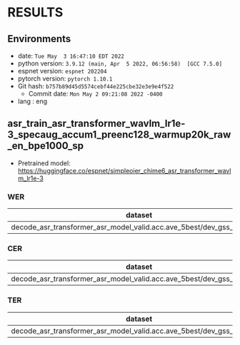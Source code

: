 <!-- Generated by scripts/utils/show_asr_result.sh -->
# RESULTS
## Environments
- date: `Tue May  3 16:47:10 EDT 2022`
- python version: `3.9.12 (main, Apr  5 2022, 06:56:58)  [GCC 7.5.0]`
- espnet version: `espnet 202204`
- pytorch version: `pytorch 1.10.1`
- Git hash: `b757b89d45d5574cebf44e225cbe32e3e9e4f522`
  - Commit date: `Mon May 2 09:21:08 2022 -0400`
- lang : eng

## asr_train_asr_transformer_wavlm_lr1e-3_specaug_accum1_preenc128_warmup20k_raw_en_bpe1000_sp
- Pretrained model: https://huggingface.co/espnet/simpleoier_chime6_asr_transformer_wavlm_lr1e-3
### WER

|dataset|Snt|Wrd|Corr|Sub|Del|Ins|Err|S.Err|
|---|---|---|---|---|---|---|---|---|
|decode_asr_transformer_asr_model_valid.acc.ave_5best/dev_gss_multiarray|7437|58881|69.4|20.2|10.4|8.6|39.1|75.8|

### CER

|dataset|Snt|Wrd|Corr|Sub|Del|Ins|Err|S.Err|
|---|---|---|---|---|---|---|---|---|
|decode_asr_transformer_asr_model_valid.acc.ave_5best/dev_gss_multiarray|7437|280767|80.6|7.4|12.0|8.9|28.3|76.6|

### TER

|dataset|Snt|Wrd|Corr|Sub|Del|Ins|Err|S.Err|
|---|---|---|---|---|---|---|---|---|
|decode_asr_transformer_asr_model_valid.acc.ave_5best/dev_gss_multiarray|7437|92680|68.9|17.7|13.4|8.2|39.3|76.6|

